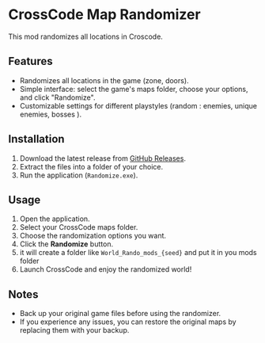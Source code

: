 # CrossCode Map Randomizer

This mod randomizes all locations in Croscode.

## Features
- Randomizes all locations in the game (zone, doors).
- Simple interface: select the game's maps folder, choose your options, and click "Randomize".
- Customizable settings for different playstyles (random : enemies, unique enemies, bosses ).

## Installation
1. Download the latest release from [GitHub Releases](#).
2. Extract the files into a folder of your choice.
3. Run the application (`Randomize.exe`).

## Usage
1. Open the application.
2. Select your CrossCode maps folder.
3. Choose the randomization options you want.
4. Click the **Randomize** button.
5. it will create a folder like `World_Rando_mods_{seed}` and put it in you mods folder
7. Launch CrossCode and enjoy the randomized world!

## Notes
- Back up your original game files before using the randomizer.
- If you experience any issues, you can restore the original maps by replacing them with your backup.
